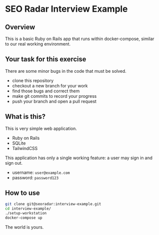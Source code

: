 
# SEO Radar Interview Example

## Overview

This is a basic Ruby on Rails app that runs within docker-compose, similar
to our real working environment.

## Your task for this exercise

There are some minor bugs in the code that must be solved.

* clone this repository
* checkout a new branch for your work
* find those bugs and correct them
* make git commits to record your progress
* push your branch and open a pull request

## What is this?

This is very simple web application.

* Ruby on Rails
* SQLite
* TailwindCSS

This application has only a single working feature: a user may sign in and sign out.

* username: `user@example.com`
* password: `password123`

## How to use

```bash
git clone git@seoradar:interview-example.git
cd interview-example/
./setup-workstation
docker-compose up
```

The world is yours.
